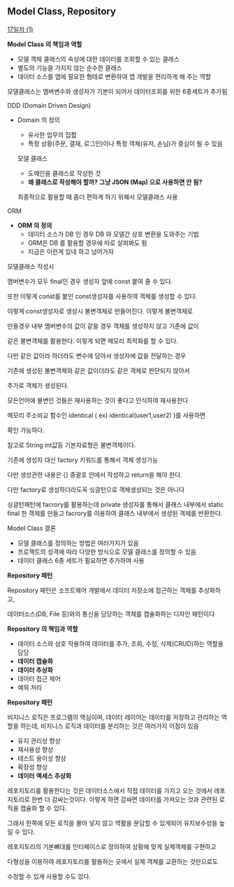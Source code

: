 ## **Model Class, Repository**

[17일차 (1)](https://www.notion.so/17-1-358be4690ca2469cb2fe3b08624bd512?pvs=21)

**Model Class 의 책임과 역할**

- 모델 객체 클래스의 속성에 대한 데이터를 조회할 수 있는 클래스
- 별도의 기능을 가지지 않는 순수한 클래스
- 데이터 소스를 앱에 필요한 형태로 변환하여 앱 개발을 편리하게 해 주는 역할

모델클래스는 맴버변수와 생성자가 기본이 되어서 데이터조회를 위한 6종세트가  추가됨

DDD (Domain Driven Design)

- Domain 의 정의
    - 유사한 업무의 집합
    - 특정 상황(주문, 결재, 로그인)이나 특정 객체(유저, 손님)가 중심이 될 수 있음
    
    모델 클래스
    
    - 도메인을 클래스로 작성한 것
    - **왜 클래스로 작성해야 할까? 그냥 JSON (Map) 으로 사용하면 안 됨?**
    
    최종적으로 활용할 때 좀더 편하게 하기 위해서 모델클래스 사용
    

ORM

- **ORM 의 정의**
    - 데이터 소스가 DB 인 경우 DB 와 모델간 상호 변환을 도와주는 기법
    - ORM은 DB 를 활용할 경우에 따로 살펴봐도 됨
    - 지금은 이런게 있네 하고 넘어가자

모델클래스 작성시

맴버변수가 모두 final인 경우 생성자 앞에 const 붙여 줄 수 있다.

또한 이렇게  const를 붙인 const생성자를 사용하여 객체를 생성할 수 있다.

이렇게 const생성자로 생성시 불변객체로 만들어진다. 이렇게 불변객체로 

만들경우 내부 멤버변수의 값이 같을 경우 객체를 생성하지 않고 기존에 값이 

같은 불변객체를 활용한다.  이렇게 되면 메모리 최적화를 할 수 있다.

다만 같은 값이라 하더라도 변수에 담아서 생성자에 값을 전달하는 경우 

기존에 생성된 불변객체와 같은 값이더라도 같은 객체로 판단되지 않아서

추가로 객체가 생성된다.

모든언어에 불변인 것들은 재사용하는 것이 좋다고 인식하여 재사용한다  

메모리 주소비교 함수인 identical ( ex) identical(user1,user2) )를 사용하면

확인 가능하다.

참고로 String int값등 기본자료형은 불변객체이다.

기존에 생성자 대신 factory 키워드를 통해서 객체 생성가능

다만 생성관련 내용은 {} 중괄호 안에서 작성하고 return을 해야 한다. 

다만 factory로 생성하더라도꼭 싱글턴으로 객체생성되는 것은 아니다 

싱글턴패턴에 facrory를 활용하는데 private 생성자를 통해서 클래스 내부에서 static final 한 객체를 만들고  facrory를 이용하여 클래스 내부에서 생성된 객체를 반환한다.

Model Class 결론

- 모델 클래스를 정의하는 방법은 여러가지가 있음
- 프로젝트의 성격에 따라 다양한 방식으로 모델 클래스를 정의할 수 있음
- 데이터 클래스 6종 세트가 필요하면 추가하여 사용

**Repository 패턴**

Repository 패턴은 소프트웨어 개발에서 데이터 저장소에 접근하는 객체를 추상화하고,

데이터소스(DB, File 등)와의 통신을 담당하는 객체를 캡슐화하는 디자인 패턴이다

**Repository 의 책임과 역할**

- 데이터 소스와 상호 작용하여 데이터를 추가, 조회, 수정, 삭제(CRUD)하는 역할을 담당
- **데이터 캡슐화**
- **데이터 추상화**
- 데이터 접근 제어
- 예외 처리

**Repository 패턴**

비지니스 로직은 프로그램의 핵심이며, 데이터 레이어는 데이터를 저장하고 관리하는 역할을 하는데, 비지니스 로직과 데이터를 분리하는 것은 여러가지 이점이 있음

- 유지 관리성 향상
- 재사용성 향상
- 테스트 용이성 향상
- 확장성 향상
- **데이터 액세스 추상화**

레포지토리를 활용한다는 것은 데이터소스에서 직접 데이터를 가지고 오는 것에서 레포지토리로 한번 더 감싸는것이다. 이렇게 하면 감싸면 데이터를 가져오는 것과 관련된 로직을 캡슐화 할 수 있다.

그래서 한쪽에 모든 로직을  몰아 넣지 않고 역활을 분담할 수 있게되어 유지보수성을 높일 수 있다.

레포지토리의 기본뼈대를 인터페이스로 정의하여 상황에 맞게 실제객체를 구현하고 

다형성을 이용하여 레포지토리를 활용하는 곳에서 실제 객체를 교환하는 것만으로도

수정할 수 있게 사용할 수도 있다.
